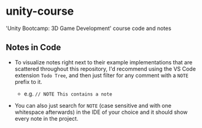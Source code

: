 # unity-course

'Unity Bootcamp: 3D Game Development' course code and notes

## Notes in Code

- To visualize notes right next to their example implementations that are scattered throughout this repository, I'd recommend using the VS Code extension `Todo Tree`, and then just filter for any comment with a `NOTE` prefix to it.

  - e.g. `// NOTE This contains a note`

- You can also just search for `NOTE` (case sensitive and with one whitespace afterwards) in the IDE of your choice and it should show every note in the project.
